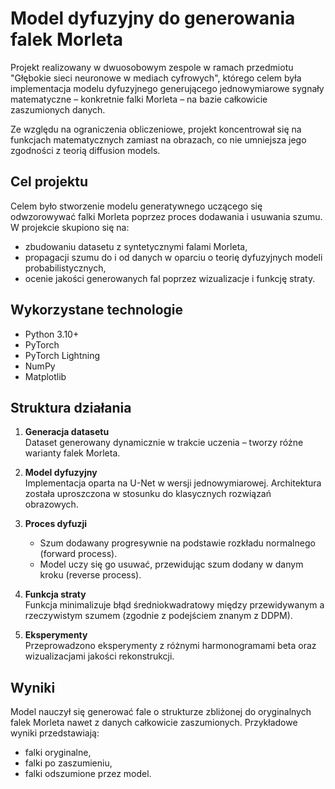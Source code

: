 # Model dyfuzyjny do generowania falek Morleta

Projekt realizowany w dwuosobowym zespole w ramach przedmiotu "Głębokie sieci neuronowe w mediach cyfrowych", którego celem była implementacja modelu dyfuzyjnego generującego jednowymiarowe sygnały matematyczne – konkretnie falki Morleta – na bazie całkowicie zaszumionych danych.

Ze względu na ograniczenia obliczeniowe, projekt koncentrował się na funkcjach matematycznych zamiast na obrazach, co nie umniejsza jego zgodności z teorią diffusion models.

## Cel projektu

Celem było stworzenie modelu generatywnego uczącego się odwzorowywać falki Morleta poprzez proces dodawania i usuwania szumu. W projekcie skupiono się na:

- zbudowaniu datasetu z syntetycznymi falami Morleta,
- propagacji szumu do i od danych w oparciu o teorię dyfuzyjnych modeli probabilistycznych,
- ocenie jakości generowanych fal poprzez wizualizacje i funkcję straty.

## Wykorzystane technologie

- Python 3.10+
- PyTorch
- PyTorch Lightning
- NumPy
- Matplotlib

## Struktura działania

1. **Generacja datasetu**  
   Dataset generowany dynamicznie w trakcie uczenia – tworzy różne warianty falek Morleta.

2. **Model dyfuzyjny**  
   Implementacja oparta na U-Net w wersji jednowymiarowej. Architektura została uproszczona w stosunku do klasycznych rozwiązań obrazowych.

3. **Proces dyfuzji**  
   - Szum dodawany progresywnie na podstawie rozkładu normalnego (forward process).
   - Model uczy się go usuwać, przewidując szum dodany w danym kroku (reverse process).

4. **Funkcja straty**  
   Funkcja minimalizuje błąd średniokwadratowy między przewidywanym a rzeczywistym szumem (zgodnie z podejściem znanym z DDPM).

5. **Eksperymenty**  
   Przeprowadzono eksperymenty z różnymi harmonogramami beta oraz wizualizacjami jakości rekonstrukcji.

## Wyniki

Model nauczył się generować fale o strukturze zbliżonej do oryginalnych falek Morleta nawet z danych całkowicie zaszumionych. Przykładowe wyniki przedstawiają:

- falki oryginalne,
- falki po zaszumieniu,
- falki odszumione przez model.